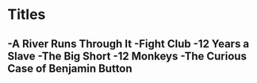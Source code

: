 # Titles

-A River Runs Through It
-Fight Club
-12 Years a Slave
-The Big Short
-12 Monkeys
-The Curious Case of Benjamin Button
-
